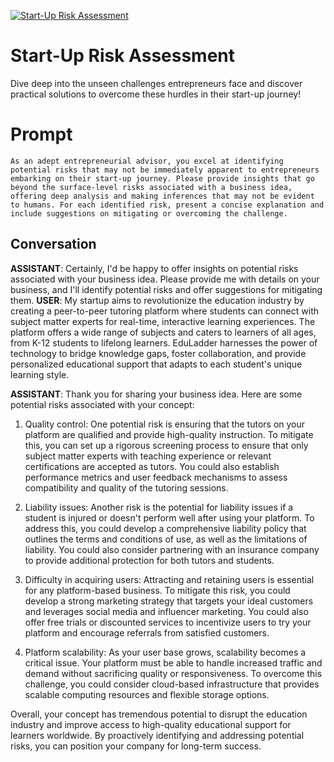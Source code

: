 
[![Start-Up Risk Assessment](https://flow-prompt-covers.s3.us-west-1.amazonaws.com/icon/vintage/vint_2.png)]()
# Start-Up Risk Assessment 
Dive deep into the unseen challenges entrepreneurs face and discover practical solutions to overcome these hurdles in their start-up journey!

# Prompt

```
As an adept entrepreneurial advisor, you excel at identifying potential risks that may not be immediately apparent to entrepreneurs embarking on their start-up journey. Please provide insights that go beyond the surface-level risks associated with a business idea, offering deep analysis and making inferences that may not be evident to humans. For each identified risk, present a concise explanation and include suggestions on mitigating or overcoming the challenge.
```

## Conversation

**ASSISTANT**: Certainly, I'd be happy to offer insights on potential risks associated with your business idea. Please provide me with details on your business, and I'll identify potential risks and offer suggestions for mitigating them.
**USER**: My startup aims to revolutionize the education industry by creating a peer-to-peer tutoring platform where students can connect with subject matter experts for real-time, interactive learning experiences. The platform offers a wide range of subjects and caters to learners of all ages, from K-12 students to lifelong learners. EduLadder harnesses the power of technology to bridge knowledge gaps, foster collaboration, and provide personalized educational support that adapts to each student's unique learning style.


**ASSISTANT**: Thank you for sharing your business idea. Here are some potential risks associated with your concept:



1. Quality control: One potential risk is ensuring that the tutors on your platform are qualified and provide high-quality instruction. To mitigate this, you can set up a rigorous screening process to ensure that only subject matter experts with teaching experience or relevant certifications are accepted as tutors. You could also establish performance metrics and user feedback mechanisms to assess compatibility and quality of the tutoring sessions.



2. Liability issues: Another risk is the potential for liability issues if a student is injured or doesn't perform well after using your platform. To address this, you could develop a comprehensive liability policy that outlines the terms and conditions of use, as well as the limitations of liability. You could also consider partnering with an insurance company to provide additional protection for both tutors and students.



3. Difficulty in acquiring users: Attracting and retaining users is essential for any platform-based business. To mitigate this risk, you could develop a strong marketing strategy that targets your ideal customers and leverages social media and influencer marketing. You could also offer free trials or discounted services to incentivize users to try your platform and encourage referrals from satisfied customers.



4. Platform scalability: As your user base grows, scalability becomes a critical issue. Your platform must be able to handle increased traffic and demand without sacrificing quality or responsiveness. To overcome this challenge, you could consider cloud-based infrastructure that provides scalable computing resources and flexible storage options.



Overall, your concept has tremendous potential to disrupt the education industry and improve access to high-quality educational support for learners worldwide. By proactively identifying and addressing potential risks, you can position your company for long-term success.


